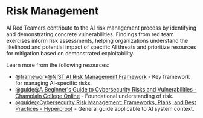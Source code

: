 # Risk Management

AI Red Teamers contribute to the AI risk management process by identifying and demonstrating concrete vulnerabilities. Findings from red team exercises inform risk assessments, helping organizations understand the likelihood and potential impact of specific AI threats and prioritize resources for mitigation based on demonstrated exploitability.

Learn more from the following resources:

- [@framework@NIST AI Risk Management Framework](https://www.nist.gov/itl/ai-risk-management-framework) - Key framework for managing AI-specific risks.
- [@guide@A Beginner's Guide to Cybersecurity Risks and Vulnerabilities - Champlain College Online](https://online.champlain.edu/blog/beginners-guide-cybersecurity-risk-management) - Foundational understanding of risk.
- [@guide@Cybersecurity Risk Management: Frameworks, Plans, and Best Practices - Hyperproof](https://hyperproof.io/resource/cybersecurity-risk-management-process/) - General guide applicable to AI system context.
